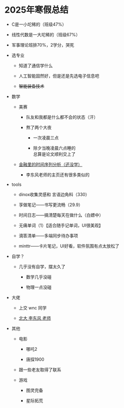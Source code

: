 # 2025年寒假总结

- C是一小坨稀的（班级47%）

- 线性代数是一大坨稀的（班级67%）

- 军事理论班排70%，2学分，哭死

- 选专业

  - 知道了通信学什么

  - 人工智能固然好，但是还是先选电子信息吧

  - ~~智能装备技术~~

- 数学

  - 美赛

    - 队友和我都是什么都不会的状态（汗）

    - 熬了两个大夜

      - 一次凌晨三点

      - 除夕当晚凌晨六点睡的\
        总算是论文顺利交上了

  - [金融里的时间序列分析（还没学）](https://www.math.pku.edu.cn/teachers/lidf/course/atsa/atsanotes/html/\_atsanotes/index.html)

    - 李东风老师的主页还有很多类似的

- tools

  - dinox收集灵感和 言语边角料（330）

  - 享做笔记——书写更流畅（29.9）

  - 时间日志——搞清楚每天在做什么（白嫖中）

  - 无痛单词（1）【适合随手记单词，UI很美观】

  - 滴答清单——多端同步待办事项

  - minttr——卡片笔记，UI好看，软件氛围有点太放松了

- 自学？

  - 几乎没有自学，摆太久了

    - 数学几乎没碰

    - 物理一点没碰

- 大佬

  - 上交 wnc 同学

  - [北大 李东风 老师](https://www.math.pku.edu.cn/teachers/lidf/)

- 其他

  - 电影

    - 哪吒2

    - 唐探1900

  - 跟一些老友取得了联系

  - 游戏

    - 图灵完备

    - 星际拓荒
